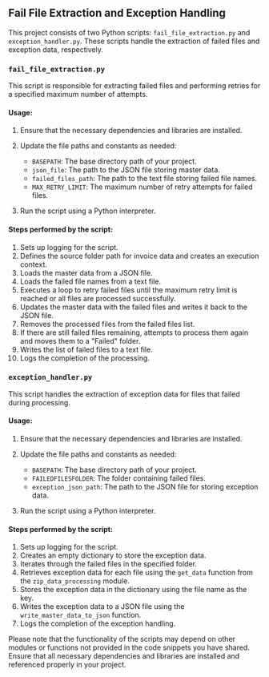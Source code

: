## Fail File Extraction and Exception Handling

This project consists of two Python scripts: `fail_file_extraction.py` and `exception_handler.py`. These scripts handle the extraction of failed files and exception data, respectively.

### `fail_file_extraction.py`

This script is responsible for extracting failed files and performing retries for a specified maximum number of attempts.

#### Usage:

1. Ensure that the necessary dependencies and libraries are installed.
2. Update the file paths and constants as needed:

   - `BASEPATH`: The base directory path of your project.
   - `json_file`: The path to the JSON file storing master data.
   - `failed_files_path`: The path to the text file storing failed file names.
   - `MAX_RETRY_LIMIT`: The maximum number of retry attempts for failed files.

3. Run the script using a Python interpreter.

#### Steps performed by the script:

1. Sets up logging for the script.
2. Defines the source folder path for invoice data and creates an execution context.
3. Loads the master data from a JSON file.
4. Loads the failed file names from a text file.
5. Executes a loop to retry failed files until the maximum retry limit is reached or all files are processed successfully.
6. Updates the master data with the failed files and writes it back to the JSON file.
7. Removes the processed files from the failed files list.
8. If there are still failed files remaining, attempts to process them again and moves them to a "Failed" folder.
9. Writes the list of failed files to a text file.
10. Logs the completion of the processing.

### `exception_handler.py`

This script handles the extraction of exception data for files that failed during processing.

#### Usage:

1. Ensure that the necessary dependencies and libraries are installed.
2. Update the file paths and constants as needed:

   - `BASEPATH`: The base directory path of your project.
   - `FAILEDFILESFOLDER`: The folder containing failed files.
   - `exception_json_path`: The path to the JSON file for storing exception data.

3. Run the script using a Python interpreter.

#### Steps performed by the script:

1. Sets up logging for the script.
2. Creates an empty dictionary to store the exception data.
3. Iterates through the failed files in the specified folder.
4. Retrieves exception data for each file using the `get_data` function from the `zip_data_processing` module.
5. Stores the exception data in the dictionary using the file name as the key.
6. Writes the exception data to a JSON file using the `write_master_data_to_json` function.
7. Logs the completion of the exception handling.

Please note that the functionality of the scripts may depend on other modules or functions not provided in the code snippets you have shared. Ensure that all necessary dependencies and libraries are installed and referenced properly in your project.